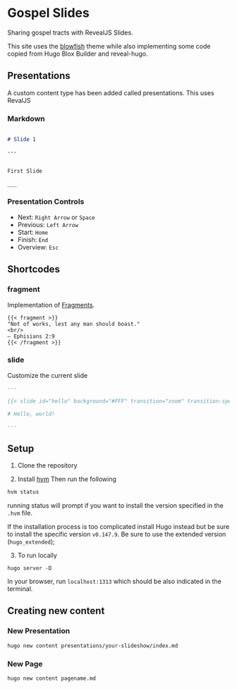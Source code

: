 # Gospel Slides

Sharing gospel tracts with RevealJS Slides.

This site uses the [blowfish](https://github.com/nunocoracao/blowfish) theme while also 
implementing some code copied from Hugo Blox Builder and reveal-hugo.


## Presentations

A custom content type has been added called presentations. This uses RevalJS

### Markdown


```md

# Slide 1

---


First Slide

___

```

### Presentation Controls
- Next: `Right Arrow` or `Space`
- Previous: `Left Arrow`
- Start: `Home`
- Finish: `End`
- Overview: `Esc`


## Shortcodes

### fragment
Implementation of [Fragments](https://revealjs.com/fragments/).
```
{{< fragment >}}
"Not of works, lest any man should boast."  
<br/>
— Ephisians 2:9
{{< /fragment >}}
```

### slide

Customize the current slide

```md
---

{{< slide id="hello" background="#FFF" transition="zoom" transition-speed="fast" >}}

# Hello, world!

---

```





## Setup

1. Clone the repository

2. Install [hvm](https://github.com/jmooring/hvm)
Then run the following
```sh
hvm status  
```
running status will prompt if you want to install the version specified in the `.hvm` file.

If the installation process is too complicated install Hugo instead but be sure to install the specific version `v0.147.9`. Be sure to use the extended version (`hugo_extended`);

3. To run locally

```
hugo server -D 
```

In your browser, run `localhost:1313` which should be also indicated in the terminal.

## Creating new content

### New Presentation
```sh
hugo new content presentations/your-slideshow/index.md
```

### New Page

```
hugo new content pagename.md
```


